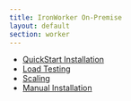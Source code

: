 ```yaml
---
title: IronWorker On-Premise
layout: default
section: worker
---
```


* [QuickStart Installation](/worker/on-premise/quickstart)
* [Load Testing](/worker/on-premise/quickstart)
* [Scaling](/worker/on-premise/scaling)
* [Manual Installation](/worker/on-premise/manual)
